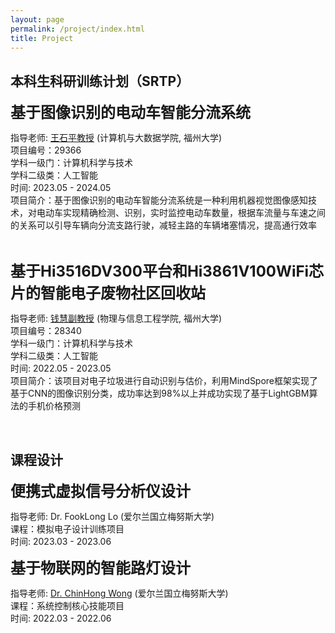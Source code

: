 ```yaml
---
layout: page
permalink: /project/index.html
title: Project
---
```


## 本科生科研训练计划（SRTP）

**<font size=5>基于图像识别的电动车智能分流系统</font>**<br>

指导老师: [王石平教授](https://ccds.fzu.edu.cn/info/1202/8958.htm) (计算机与大数据学院, 福州大学)<br>项目编号：29366 <br>学科一级门：计算机科学与技术 <br>学科二级类：人工智能 <br>时间: 2023.05 - 2024.05 <br>项目简介：基于图像识别的电动车智能分流系统是一种利用机器视觉图像感知技术，对电动车实现精确检测、识别，实时监控电动车数量，根据车流量与车速之间的关系可以引导车辆向分流支路行驶，减轻主路的车辆堵塞情况，提高通行效率

<br>

**<font size=5>基于Hi3516DV300平台和Hi3861V100WiFi芯片的智能电子废物社区回收站</font>**<br>

指导老师: [钱慧副教授](https://ieeexplore.ieee.org/author/37587238900) (物理与信息工程学院, 福州大学)<br>项目编号：28340 <br>学科一级门：计算机科学与技术 <br>学科二级类：人工智能 <br>时间: 2022.05 - 2023.05 <br>项目简介：该项目对电子垃圾进行自动识别与估价，利用MindSpore框架实现了基于CNN的图像识别分类，成功率达到98%以上并成功实现了基于LightGBM算法的手机价格预测

 <br>


## 课程设计

**<font size=5>便携式虚拟信号分析仪设计</font>**<br>

指导老师: Dr. FookLong Lo (爱尔兰国立梅努斯大学)<br>课程：模拟电子设计训练项目<br>时间: 2023.03 - 2023.06<br>



**<font size=5>基于物联网的智能路灯设计</font>**<br>

指导老师: [Dr. ChinHong Wong](https://www.researchgate.net/profile/Chin-Hong-Wong) (爱尔兰国立梅努斯大学)<br>课程：系统控制核心技能项目<br>时间: 2022.03 - 2022.06<br>


